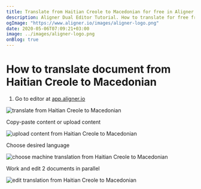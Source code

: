 ```yaml
---
title: Translate from Haitian Creole to Macedonian for free in Aligner Editor
description: Aligner Dual Editor Tutorial. How to translate for free from Haitian Creole to Macedonian. Aligner is multilingual document management platform. 
ogImage: "https://www.aligner.io/images/aligner-logo.png"
date: 2020-05-06T07:09:21+03:00
image: ../images/aligner-logo.png
onBlog: true
---
```


# How to translate document from Haitian Creole to Macedonian

1. Go to editor at [app.aligner.io](https://app.aligner.io "Aligner App web page")

![translate from Haitian Creole to Macedonian](../aligner-blank-editor.png "translate from Haitian Creole to Macedonian")

Copy-paste content or upload content

![upload content from Haitian Creole to Macedonian](../aligner-uploaded-document.png "upload content from Haitian Creole to Macedonian")

Choose desired language

![choose machine translation from Haitian Creole to Macedonian](../aligner-language-dropdown.png "choose machine translation from Haitian Creole to Macedonian")

Work and edit 2 documents in parallel

![edit translation from Haitian Creole to Macedonian](../aligner-double-sitded-editor.png "edit translation from Haitian Creole to Macedonian")

